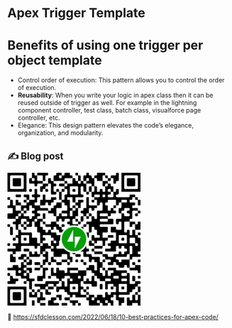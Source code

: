 # Apex Trigger Template

# Benefits of using one trigger per object template

* Control order of execution: This pattern allows you to control the order of execution.
* **Reusability**: When you write your logic in apex class then it can be reused outside of trigger as well. For example in the lightning component controller, test class, batch class, visualforce page controller, etc.
* Elegance: This design pattern elevates the code’s elegance, organization, and modularity.

## ✍️ Blog post
![](https://github.com/arun12209/One-Trigger-Per-Object-Template/blob/master/Images/qr-post-10-best-practices-for-apex-code.png)

:link: https://sfdclesson.com/2022/06/18/10-best-practices-for-apex-code/


